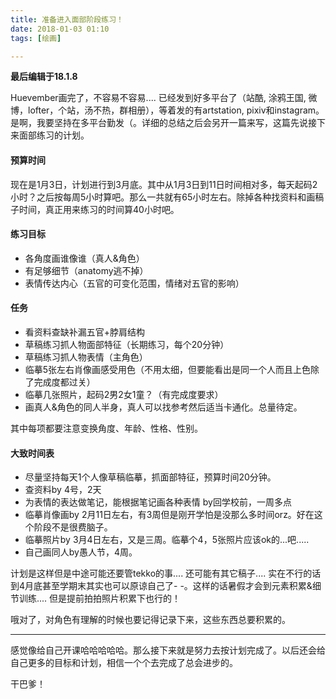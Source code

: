 ```yaml
---
title: 准备进入面部阶段练习！
date: 2018-01-03 01:10
tags: [绘画]

---
```


**最后编辑于18.1.8**

Huevember画完了，不容易不容易.... 已经发到好多平台了（站酷, 涂鸦王国, 微博，lofter，个站，汤不热，群相册），等着发的有artstation, pixiv和instagram。是啊，我要坚持在多平台勤发（。详细的总结之后会另开一篇来写，这篇先说接下来面部练习的计划。

#### 预算时间
现在是1月3日，计划进行到3月底。其中从1月3日到11日时间相对多，每天起码2小时？之后按每周5小时算吧。那么一共就有65小时左右。除掉各种找资料和画稿子时间，真正用来练习的时间算40小时吧。

#### 练习目标
* 各角度画谁像谁（真人&角色）
* 有足够细节（anatomy逃不掉）
* 表情传达内心（五官的可变化范围，情绪对五官的影响）

#### 任务
* 看资料查缺补漏五官+脖肩结构
* 草稿练习抓人物面部特征（长期练习，每个20分钟）
* 草稿练习抓人物表情（主角色）
* 临摹5张左右肖像画感受用色（不用太细，但要能看出是同一个人而且上色除了完成度都过关）
* 临摹几张照片，起码2男2女1童？（有完成度要求）
* 画真人&角色的同人半身，真人可以找参考然后适当卡通化。总量待定。

其中每项都要注意变换角度、年龄、性格、性别。

#### 大致时间表
* 尽量坚持每天1个人像草稿临摹，抓面部特征，预算时间20分钟。
* 查资料by 4号，2天
* 为表情的表达做笔记，能根据笔记画各种表情 by回学校前，一周多点
* 临摹肖像画by 2月11日左右，有3周但是刚开学怕是没那么多时间orz。好在这个阶段不是很费脑子。
* 临摹照片by 3月4日左右，又是三周。临摹个4，5张照片应该ok的...吧.....
* 自己画同人by愚人节，4周。

计划是这样但是中途可能还要管tekko的事.... 还可能有其它稿子.... 实在不行的话到4月底甚至学期末其实也可以原谅自己了- -。这样的话暑假才会到元素积累&细节训练.... 但是提前拍拍照片积累下也行的！

哦对了，对角色有理解的时候也要记得记录下来，这些东西总要积累的。

---

感觉像给自己开课哈哈哈哈哈。那么接下来就是努力去按计划完成了。以后还会给自己更多的目标和计划，相信一个个去完成了总会进步的。

干巴爹！